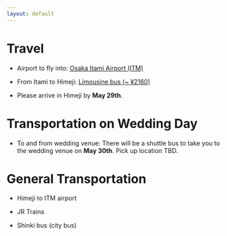 ```yaml
---
layout: default
---
```


# Travel

* Airport to fly into: [Osaka Itami Airport (ITM)](https://www.osaka-airport.co.jp/en/)
		
* From Itami to Himeji: [Limousine bus (~ ¥2160)](https://www.okkbus.co.jp/en/timetable/H/#from)

* Please arrive in Himeji by **May 29th**.  


# Transportation on Wedding Day

* To and from wedding venue: There will be a shuttle bus to take you to the wedding venue on **May 30th**. Pick up location TBD. 

# General Transportation

* Himeji to ITM airport 
		
* JR Trains

* Shinki bus (city bus)

